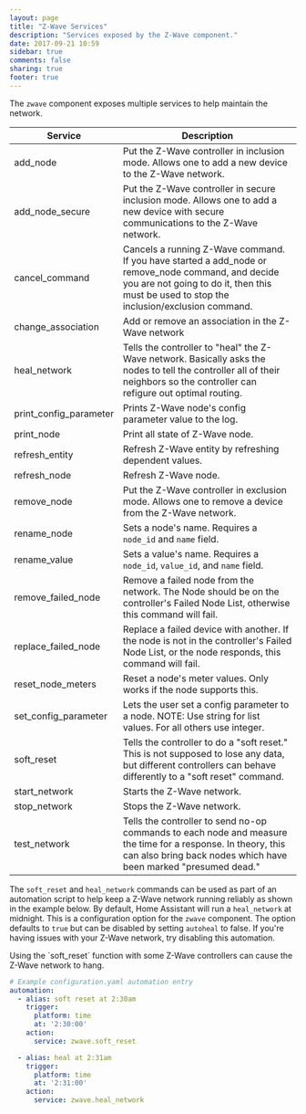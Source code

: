 ```yaml
---
layout: page
title: "Z-Wave Services"
description: "Services exposed by the Z-Wave component."
date: 2017-09-21 10:59
sidebar: true
comments: false
sharing: true
footer: true
---
```


The `zwave` component exposes multiple services to help maintain the network.

| Service | Description |
| ------- | ----------- |
| add_node | Put the Z-Wave controller in inclusion mode. Allows one to add a new device to the Z-Wave network.|
| add_node_secure | Put the Z-Wave controller in secure inclusion mode. Allows one to add a new device with secure communications to the Z-Wave network. |
| cancel_command | Cancels a running Z-Wave command. If you have started a add_node or remove_node command, and decide you are not going to do it, then this must be used to stop the inclusion/exclusion command. |
| change_association | Add or remove an association in the Z-Wave network |
| heal_network | Tells the controller to "heal" the Z-Wave network. Basically asks the nodes to tell the controller all of their neighbors so the controller can refigure out optimal routing. |
| print_config_parameter | Prints Z-Wave node's config parameter value to the log. |
| print_node | Print all state of Z-Wave node. |
| refresh_entity| Refresh Z-Wave entity by refreshing dependent values.|
| refresh_node| Refresh Z-Wave node. |
| remove_node | Put the Z-Wave controller in exclusion mode. Allows one to remove a device from the Z-Wave network.|
| rename_node | Sets a node's name. Requires a `node_id` and `name` field. |
| rename_value | Sets a value's name. Requires a `node_id`, `value_id`, and `name` field. |
| remove_failed_node | Remove a failed node from the network. The Node should be on the controller's Failed Node List, otherwise this command will fail.|
| replace_failed_node | Replace a failed device with another. If the node is not in the controller's Failed Node List, or the node responds, this command will fail.|
| reset_node_meters | Reset a node's meter values. Only works if the node supports this. |
| set_config_parameter | Lets the user set a config parameter to a node. NOTE: Use string for list values. For all others use integer. |
| soft_reset | Tells the controller to do a "soft reset." This is not supposed to lose any data, but different controllers can behave differently to a "soft reset" command.|
| start_network | Starts the Z-Wave network.|
| stop_network | Stops the Z-Wave network.|
| test_network | Tells the controller to send no-op commands to each node and measure the time for a response. In theory, this can also bring back nodes which have been marked "presumed dead."|

The `soft_reset` and `heal_network` commands can be used as part of an automation script to help keep a Z-Wave network running reliably as shown in the example below. By default, Home Assistant will run a `heal_network` at midnight. This is a configuration option for the `zwave` component. The option defaults to `true` but can be disabled by setting `autoheal` to false. If you're having issues with your Z-Wave network, try disabling this automation.

<p class='note'>
Using the `soft_reset` function with some Z-Wave controllers can cause the Z-Wave network to hang.
</p>

```yaml
# Example configuration.yaml automation entry
automation:
  - alias: soft reset at 2:30am
    trigger:
      platform: time
      at: '2:30:00'
    action:
      service: zwave.soft_reset

  - alias: heal at 2:31am
    trigger:
      platform: time
      at: '2:31:00'
    action:
      service: zwave.heal_network
```
